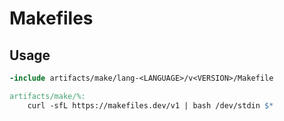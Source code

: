 # Makefiles

## Usage

```Makefile
-include artifacts/make/lang-<LANGUAGE>/v<VERSION>/Makefile

artifacts/make/%:
	curl -sfL https://makefiles.dev/v1 | bash /dev/stdin $*
```
